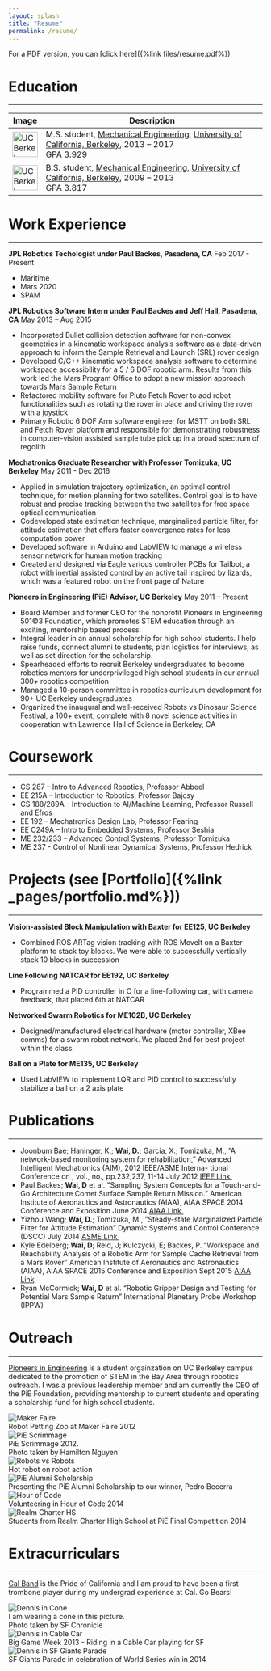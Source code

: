 ```yaml
---
layout: splash
title: "Resume"
permalink: /resume/
---
```


For a PDF version, you can [click here]({%link files/resume.pdf%})

# Education
---

| Image | Description |
|--------|------------|
| <img width="50px" src="{%link images/resume/ucb_seal2.png%}" alt="UC Berkeley Seal" /> | M.S. student, <a href="http://me.berkeley.edu/">Mechanical Engineering</a>, <a href="http://berkeley.edu/index.html">University of California, Berkeley</a>, 2013 &ndash; 2017 <br> GPA 3.929 |
| <img width="50px" src="{%link images/resume/ucb_seal.png%}" alt="UC Berkeley Seal" /> | B.S. student, <a href="http://me.berkeley.edu/">Mechanical Engineering</a>, <a href="http://berkeley.edu/index.html">University of California, Berkeley</a>, 2009 &ndash; 2013 <br> GPA 3.817 |


# Work Experience
---

**JPL Robotics Techologist under Paul Backes, Pasadena, CA**    Feb 2017 - Present
- Maritime
- Mars 2020
- SPAM

**JPL Robotics Software Intern under Paul Backes and Jeff Hall, Pasadena, CA**      May 2013 – Aug 2015

-   Incorporated Bullet collision detection software for non-convex geometries in a kinematic workspace analysis software as a data-driven approach to inform the Sample Retrieval and Launch (SRL) rover design
-   Developed C/C++ kinematic workspace analysis software to determine workspace accessibility for a 5 / 6 DOF robotic arm. Results from this work led the Mars Program Office to adopt a new mission approach towards Mars Sample Return
-   Refactored mobility software for Pluto Fetch Rover to add robot functionalities such as rotating the rover in place and driving the rover with a joystick
-   Primary Robotic 6 DOF Arm software engineer for MSTT on both SRL and Fetch Rover platform and responsible for demonstrating robustness in computer-vision assisted sample tube pick up in a broad spectrum of regolith

**Mechatronics Graduate Researcher with Professor Tomizuka, UC Berkeley**           May 2011 - Dec 2016

-   Applied in simulation trajectory optimization, an optimal control technique, for motion planning for two satellites. Control goal is to have robust and precise tracking between the two satellites for free space optical communication
-   Codeveloped state estimation technique, marginalized particle filter, for attitude estimation that offers faster convergence rates for less computation power
-   Developed software in Arduino and LabVIEW to manage a wireless sensor network for human motion tracking
-   Created and designed via Eagle various controller PCBs for Tailbot, a robot with inertial assisted control by an active tail inspired by lizards, which was a featured robot on the front page of Nature

**Pioneers in Engineering (PiE) Advisor, UC Berkeley**                      May 2011 – Present

-   Board Member and former CEO for the nonprofit Pioneers in Engineering 501©3 Foundation, which promotes STEM education through an exciting, mentorship based process.
-   Integral leader in an annual scholarship for high school students. I help raise funds, connect alumni to students, plan logistics for interviews, as well as set direction for the scholarship.
-   Spearheaded efforts to recruit Berkeley undergraduates to become robotics mentors for underprivileged high school students in our annual 300+ robotics competition
-   Managed a 10-person committee in robotics curriculum development for 90+ UC Berkeley undergraduates
-   Organized the inaugural and well-received Robots vs Dinosaur Science Festival, a 100+ event, complete with 8 novel science activities in cooperation with Lawrence Hall of Science in Berkeley, CA





# Coursework
---
- CS 287 – Intro to Advanced Robotics, Professor Abbeel
- EE 215A – Introduction to Robotics, Professor Bajcsy
- CS 188/289A – Introduction to AI/Machine Learning, Professor Russell and Efros
- EE 192 – Mechatronics Design Lab, Professor Fearing
- EE C249A – Intro to Embedded Systems, Professor Seshia
- ME 232/233 – Advanced Control Systems, Professor Tomizuka
- ME 237  - Control of Nonlinear Dynamical Systems, Professor Hedrick


# Projects (see [Portfolio]({%link _pages/portfolio.md%}))
---
**Vision-assisted Block Manipulation with Baxter for EE125, UC Berkeley**

-   Combined ROS ARTag vision tracking with ROS MoveIt on a Baxter platform to stack toy blocks. We were able to successfully vertically stack 10 blocks in succession

**Line Following NATCAR for EE192, UC Berkeley**

-   Programmed a PID controller in C for a line-following car, with camera feedback, that placed 6th at NATCAR

**Networked Swarm Robotics for ME102B, UC Berkeley**

-   Designed/manufactured electrical hardware (motor controller, XBee comms) for a swarm robot network. We placed 2nd for best project within the class.

**Ball on a Plate for ME135, UC Berkeley**

-   Used LabVIEW to implement LQR and PID control to successfully stabilize a ball on a 2 axis plate


# Publications
---
- Joonbum Bae; Haninger, K.; **Wai, D.**; Garcia, X.; Tomizuka, M., ”A network-based monitoring system for rehabilitation,” Advanced Intelligent Mechatronics (AIM), 2012 IEEE/ASME Interna- tional Conference on , vol., no., pp.232,237, 11-14 July 2012 [IEEE Link ](http://ieeexplore.ieee.org/document/6265884/?arnumber=6265884)
- Paul Backes; **Wai, D** et al. ”Sampling System Concepts for a Touch-and-Go Architecture Comet Surface Sample Return Mission.” American Institute of Aeronautics and Astronautics (AIAA), AIAA SPACE 2014 Conference and Exposition June 2014 [AIAA Link ](http://arc.aiaa.org/doi/abs/10.2514/6.2014-4379)
- Yizhou Wang; **Wai, D.**; Tomizuka, M., ”Steady-state Marginalized Particle Filter for Attitude Estimation” Dynamic Systems and Control Conference (DSCC) July 2014  [ASME Link ](http://proceedings.asmedigitalcollection.asme.org/proceeding.aspx?articleid=2086182)
- Kyle Edelberg; **Wai, D**; Reid, J; Kulczycki, E; Backes, P. “Workspace and Reachability Analysis of a Robotic Arm for Sample Cache Retrieval from a Mars Rover” American Institute of Aeronautics and Astronautics (AIAA), AIAA SPACE 2015 Conference and Exposition Sept 2015 [AIAA Link](http://arc.aiaa.org/doi/10.2514/6.2015-4538)
- Ryan McCormick; **Wai, D** et al. “Robotic Gripper Design and Testing for Potential Mars Sample Return” International Planetary Probe Workshop (IPPW)


# Outreach
---
<a href="https://pioneers.berkeley.edu/home/">Pioneers in Engineering</a> is a student orgainzation on UC Berkeley campus dedicated to the promotion of STEM in the Bay Area through robotics outreach. I was a previous leadership member and am currently the CEO of the PiE Foundation, providing mentorship to current students and operating a scholarship fund for high school students.

<div class="pie-pictures">
    <div class=""><img src="{%link images/resume/pie1.jpg%}" alt="Maker Faire">
        <div class="slide_caption">Robot Petting Zoo at Maker Faire 2012</div>
    </div>
    <div><img src="{%link images/resume/pie2.jpg%}" alt="PiE Scrimmage">
        <div class="slide_caption">PiE Scrimmage 2012. <br>Photo taken by Hamilton Nguyen</div>
    </div>
    <div><img src="{%link images/resume/pie3.jpg%}" alt="Robots vs Robots">
        <div class="slide_caption">Hot robot on robot action</div>
    </div>
    <div><img src="{%link images/resume/pie4.jpg%}" alt="PiE Alumni Scholarship">
        <div class="slide_caption">Presenting the PiE Alumni Scholarship to our winner, Pedro Becerra</div>
    </div>
    <div><img src="{%link images/resume/pie5.jpg%}" alt="Hour of Code">
        <div class="slide_caption">Volunteering in Hour of Code 2014</div>
    </div>
    <div><img src="{%link images/resume/pie6.jpg%}" alt="Realm Charter HS">
        <div class="slide_caption">Students from Realm Charter High School at PiE Final Competition 2014</div>
    </div>
</div>


# Extracurriculars
---
<a href="http://calband.berkeley.edu/">Cal Band</a> is the Pride of California and I am proud to have been a first trombone player during my undergrad experience at Cal. Go Bears!

<div class="band-pictures">
    <div class=""><img src="{%link images/resume/calband1.jpg%}" alt="Dennis in Cone">
        <div class="slide_caption">I am wearing a cone in this picture. <br>Photo taken by SF Chronicle</div>
    </div>
    <div class=""><img src="{%link images/resume/calband2.jpg%}" alt="Dennis in Cable Car">
        <div class="slide_caption">Big Game Week 2013 - Riding in a Cable Car playing for SF</div>
    </div>
    <div class=""><img src="{%link images/resume/calband3.jpg%}" alt="Dennis in SF Giants Parade">
        <div class="slide_caption">SF Giants Parade in celebration of World Series win in 2014</div>
    </div>
</div>
